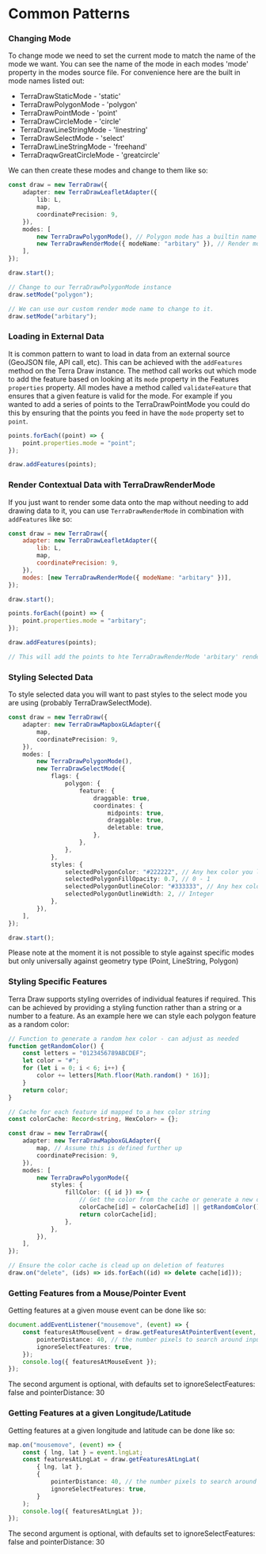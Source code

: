 # Common Patterns

### Changing Mode

To change mode we need to set the current mode to match the name of the mode we want. You can see the name of the mode in each modes 'mode' property in the modes source file. For convenience here are the built in mode names listed out:

- TerraDrawStaticMode - 'static'
- TerraDrawPolygonMode - 'polygon'
- TerraDrawPointMode - 'point'
- TerraDrawCircleMode - 'circle'
- TerraDrawLineStringMode - 'linestring'
- TerraDrawSelectMode - 'select'
- TerraDrawLineStringMode - 'freehand'
- TerraDraqwGreatCircleMode - 'greatcircle'

We can then create these modes and change to them like so:

```typescript
const draw = new TerraDraw({
	adapter: new TerraDrawLeafletAdapter({
		lib: L,
		map,
		coordinatePrecision: 9,
	}),
	modes: [
		new TerraDrawPolygonMode(), // Polygon mode has a builtin name 'polygon'
		new TerraDrawRenderMode({ modeName: "arbitary" }), // Render modes are given custom names
	],
});

draw.start();

// Change to our TerraDrawPolygonMode instance
draw.setMode("polygon");

// We can use our custom render mode name to change to it.
draw.setMode("arbitary");
```

### Loading in External Data

It is common pattern to want to load in data from an external source (GeoJSON file, API call, etc). This can be achieved with the `addFeatures` method on the Terra Draw instance. The method call works out which mode to add the feature based on looking at its `mode` property in the Features `properties` property. All modes have a method called `validateFeature` that ensures that a given feature is valid for the mode. For example if you wanted to add a series of points to the TerraDrawPointMode you could do this by ensuring that the points you feed in have the `mode` property set to `point`.

```javascript
points.forEach((point) => {
	point.properties.mode = "point";
});

draw.addFeatures(points);
```

### Render Contextual Data with TerraDrawRenderMode

If you just want to render some data onto the map without needing to add drawing data to it, you can use `TerraDrawRenderMode` in combination with `addFeatures` like so:

```javascript
const draw = new TerraDraw({
	adapter: new TerraDrawLeafletAdapter({
		lib: L,
		map,
		coordinatePrecision: 9,
	}),
	modes: [new TerraDrawRenderMode({ modeName: "arbitary" })],
});

draw.start();

points.forEach((point) => {
	point.properties.mode = "arbitary";
});

draw.addFeatures(points);

// This will add the points to hte TerraDrawRenderMode 'arbitary' rendering them to the screen
```

### Styling Selected Data

To style selected data you will want to past styles to the select mode you are using (probably TerraDrawSelectMode).

```typescript
const draw = new TerraDraw({
	adapter: new TerraDrawMapboxGLAdapter({
		map,
		coordinatePrecision: 9,
	}),
	modes: [
		new TerraDrawPolygonMode(),
		new TerraDrawSelectMode({
			flags: {
				polygon: {
					feature: {
						draggable: true,
						coordinates: {
							midpoints: true,
							draggable: true,
							deletable: true,
						},
					},
				},
			},
			styles: {
				selectedPolygonColor: "#222222", // Any hex color you like
				selectedPolygonFillOpacity: 0.7, // 0 - 1
				selectedPolygonOutlineColor: "#333333", // Any hex color you like
				selectedPolygonOutlineWidth: 2, // Integer
			},
		}),
	],
});

draw.start();
```

Please note at the moment it is not possible to style against specific modes but only universally against geometry type (Point, LineString, Polygon)

### Styling Specific Features

Terra Draw supports styling overrides of individual features if required. This can be achieved by providing a styling function rather than a string or a number to a feature. As an example here we can style each polygon feature as a random color:

```typescript
// Function to generate a random hex color - can adjust as needed
function getRandomColor() {
	const letters = "0123456789ABCDEF";
	let color = "#";
	for (let i = 0; i < 6; i++) {
		color += letters[Math.floor(Math.random() * 16)];
	}
	return color;
}

// Cache for each feature id mapped to a hex color string
const colorCache: Record<string, HexColor> = {};

const draw = new TerraDraw({
	adapter: new TerraDrawMapboxGLAdapter({
		map, // Assume this is defined further up
		coordinatePrecision: 9,
	}),
	modes: [
		new TerraDrawPolygonMode({
			styles: {
				fillColor: ({ id }) => {
					// Get the color from the cache or generate a new one
					colorCache[id] = colorCache[id] || getRandomColor();
					return colorCache[id];
				},
			},
		}),
	],
});

// Ensure the color cache is clead up on deletion of features
draw.on("delete", (ids) => ids.forEach((id) => delete cache[id]));
```

### Getting Features from a Mouse/Pointer Event

Getting features at a given mouse event can be done like so:

```typescript
document.addEventListener("mousemove", (event) => {
	const featuresAtMouseEvent = draw.getFeaturesAtPointerEvent(event, {
		pointerDistance: 40, // the number pixels to search around input point
		ignoreSelectFeatures: true,
	});
	console.log({ featuresAtMouseEvent });
});
```

The second argument is optional, with defaults set to ignoreSelectFeatures: false and pointerDistance: 30

### Getting Features at a given Longitude/Latitude

Getting features at a given longitude and latitude can be done like so:

```typescript
map.on("mousemove", (event) => {
	const { lng, lat } = event.lngLat;
	const featuresAtLngLat = draw.getFeaturesAtLngLat(
		{ lng, lat },
		{
			pointerDistance: 40, // the number pixels to search around input point
			ignoreSelectFeatures: true,
		}
	);
	console.log({ featuresAtLngLat });
});
```

The second argument is optional, with defaults set to ignoreSelectFeatures: false and pointerDistance: 30
